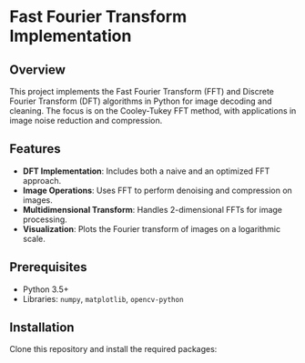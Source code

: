 # Fast Fourier Transform Implementation

## Overview
This project implements the Fast Fourier Transform (FFT) and Discrete Fourier Transform (DFT) algorithms in Python for image decoding and cleaning. The focus is on the Cooley-Tukey FFT method, with applications in image noise reduction and compression.

## Features
- **DFT Implementation**: Includes both a naive and an optimized FFT approach.
- **Image Operations**: Uses FFT to perform denoising and compression on images.
- **Multidimensional Transform**: Handles 2-dimensional FFTs for image processing.
- **Visualization**: Plots the Fourier transform of images on a logarithmic scale.

## Prerequisites
- Python 3.5+
- Libraries: `numpy`, `matplotlib`, `opencv-python`

## Installation
Clone this repository and install the required packages:

